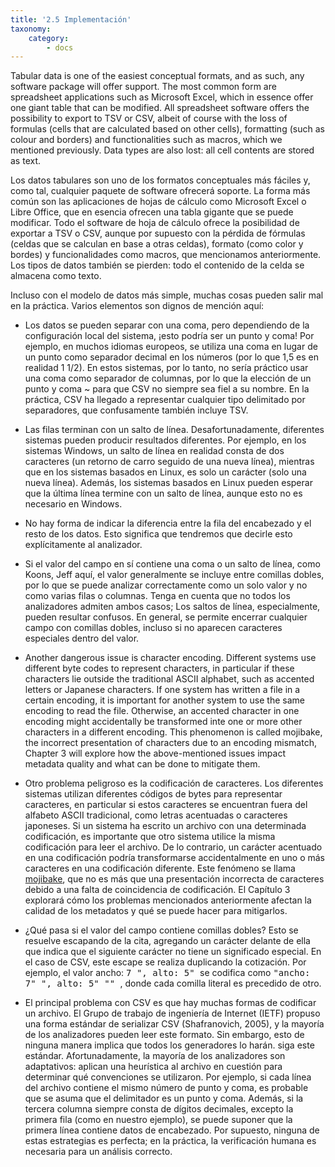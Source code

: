 ```yaml
---
title: '2.5 Implementación'
taxonomy:
    category:
        - docs
---
```


Tabular data is one of the easiest conceptual formats, and as such, any software package will offer support. The most common form are spreadsheet applications such as Microsoft Excel, which in essence offer one giant table that can be modified. All spreadsheet software offers the possibility to export to TSV or CSV, albeit of course with the loss of formulas (cells that are calculated based on other cells), formatting (such as colour and borders) and functionalities such as macros, which we mentioned previously. Data types are also lost: all cell contents are stored as text.

Los datos tabulares son uno de los formatos conceptuales más fáciles y, como tal, cualquier paquete de software ofrecerá soporte. La forma más común son las aplicaciones de hojas de cálculo como Microsoft Excel o Libre Office, que en esencia ofrecen una tabla gigante que se puede modificar. Todo el software de hoja de cálculo ofrece la posibilidad de exportar a TSV o CSV, aunque por supuesto con la pérdida de fórmulas (celdas que se calculan en base a otras celdas), formato (como color y bordes) y funcionalidades como macros, que mencionamos anteriormente. Los tipos de datos también se pierden: todo el contenido de la celda se almacena como texto.

Incluso con el modelo de datos más simple, muchas cosas pueden salir mal en la práctica. Varios elementos son dignos de mención aquí:

* Los datos se pueden separar con una coma, pero dependiendo de la configuración local del sistema, ¡esto podría ser un punto y coma! Por ejemplo, en muchos idiomas europeos, se utiliza una coma en lugar de un punto como separador decimal en los números (por lo que 1,5 es en realidad 1 1/2). En estos sistemas, por lo tanto, no sería práctico usar una coma como separador de columnas, por lo que la elección de un punto y coma ~ para que CSV no siempre sea fiel a su nombre. En la práctica, CSV ha llegado a representar cualquier tipo delimitado por separadores, que confusamente también incluye TSV.

* Las filas terminan con un salto de línea. Desafortunadamente, diferentes sistemas pueden producir resultados diferentes. Por ejemplo, en los sistemas Windows, un salto de línea en realidad consta de dos caracteres (un retorno de carro seguido de una nueva línea), mientras que en los sistemas basados en Linux, es solo un carácter (solo una nueva línea). Además, los sistemas basados en Linux pueden esperar que la última línea termine con un salto de línea, aunque esto no es necesario en Windows.

* No hay forma de indicar la diferencia entre la fila del encabezado y el resto de los datos. Esto significa que tendremos que decirle esto explícitamente al analizador.

* Si el valor del campo en sí contiene una coma o un salto de línea, como Koons, Jeff aquí, el valor generalmente se incluye entre comillas dobles, por lo que se puede analizar correctamente como un solo valor y no como varias filas o columnas. Tenga en cuenta que no todos los analizadores admiten ambos casos; Los saltos de línea, especialmente, pueden resultar confusos. En general, se permite encerrar cualquier campo con comillas dobles, incluso si no aparecen caracteres especiales dentro del valor.

* Another dangerous issue is character encoding. Different systems use different byte codes to represent characters, in particular if these characters lie outside the traditional ASCII alphabet, such as accented letters or Japanese characters. If one system has written a file in a certain encoding, it is important for another system to use the same encoding to read the file. Otherwise, an accented character in one encoding might accidentally be transformed inte one or more other characters in a different encoding. This phenomenon is called mojibake, the incorrect presentation of characters due to an encoding mismatch, Chapter 3 will explore how the above-mentioned issues impact metadata quality and what can be done to mitigate them.

* Otro problema peligroso es la codificación de caracteres. Los diferentes sistemas utilizan diferentes códigos de bytes para representar caracteres, en particular si estos caracteres se encuentran fuera del alfabeto ASCII tradicional, como letras acentuadas o caracteres japoneses. Si un sistema ha escrito un archivo con una determinada codificación, es importante que otro sistema utilice la misma codificación para leer el archivo. De lo contrario, un carácter acentuado en una codificación podría transformarse accidentalmente en uno o más caracteres en una codificación diferente. Este fenómeno se llama [mojibake](https://en.wikipedia.org/wiki/Mojibake), que no es más que una presentación incorrecta de caracteres debido a una falta de coincidencia de codificación. El Capítulo 3 explorará cómo los problemas mencionados anteriormente afectan la calidad de los metadatos y qué se puede hacer para mitigarlos.

* ¿Qué pasa si el valor del campo contiene comillas dobles? Esto se resuelve escapando de la cita, agregando un carácter delante de ella que indica que el siguiente carácter no tiene un significado especial. En el caso de CSV, este escape se realiza duplicando la cotización. Por ejemplo, el valor ancho: <kbd> 7 ", alto: 5" </kbd> se codifica como <kbd> "ancho: 7" ", alto: 5" "" </kbd>, donde cada comilla literal es precedido de otro.

* El principal problema con CSV es que hay muchas formas de codificar un archivo. El Grupo de trabajo de ingeniería de Internet (IETF) propuso una forma estándar de serializar CSV (Shafranovich, 2005), y la mayoría de los analizadores pueden leer este formato. Sin embargo, esto de ninguna manera implica que todos los generadores lo harán. siga este estándar. Afortunadamente, la mayoría de los analizadores son adaptativos: aplican una heurística al archivo en cuestión para determinar qué convenciones se utilizaron. Por ejemplo, si cada línea del archivo contiene el mismo número de punto y coma, es probable que se asuma que el delimitador es un punto y coma. Además, si la tercera columna siempre consta de dígitos decimales, excepto la primera fila (como en nuestro ejemplo), se puede suponer que la primera línea contiene datos de encabezado. Por supuesto, ninguna de estas estrategias es perfecta; en la práctica, la verificación humana es necesaria para un análisis correcto.

